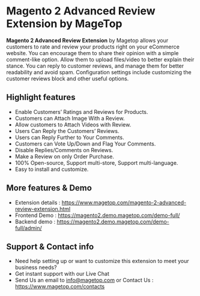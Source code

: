 # Magento 2 Advanced Review Extension by MageTop

**Magento 2 Advanced Review Extension** by Magetop allows your customers to rate and review your products right on your eCommerce website. You can encourage them to share their opinion with a simple comment-like option. Allow them to upload files/video to better explain their stance. You can reply to customer reviews, and manage them for better readability and avoid spam. Configuration settings include customizing the customer reviews block and other useful options.

## Highlight features

- Enable Customers’ Ratings and Reviews for Products.
- Customers can Attach Image With a Review.
- Allow customers to Attach Videos with Review.
- Users Can Reply the Customers’ Reviews.
- Users can Reply Further to Your Comments.
- Customers can Vote Up/Down and Flag Your Comments.
- Disable Replies/Comments on Reviews.
- Make a Review on only Order Purchase.
- 100% Open-source, Support multi-store, Support multi-language.
- Easy to install and customize.

## More features & Demo

- Extension details : https://www.magetop.com/magento-2-advanced-review-extension.html
- Frontend Demo : https://magento2.demo.magetop.com/demo-full/
- Backend demo : https://magento2.demo.magetop.com/demo-full/admin/

## Support & Contact info

- Need help setting up or want to customize this extension to meet your business needs? 
- Get instant support with our Live Chat
- Send Us an email to info@magetop.com or Contact Us : https://www.magetop.com/contacts
